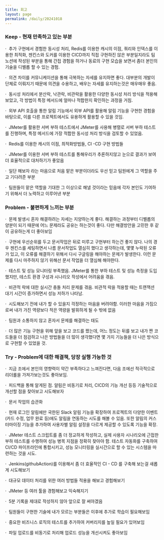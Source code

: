 ```yaml
---
title: 회고
layout: page
permalink: /daily/20241018
---
```


### **Keep - 현재 만족하고 있는 부분**

·  추가 구현에서 경험한 동시성 처리, Redis를 이용한 캐시의 이점, 쿼리와 인덱스를 이용한 최적화, 젠킨스와 도커를 이용한 CICD까지 직접 구현하진 않은 부분일지라도 팀 노션에 작성된 부분을 통해 간접 경험을 하거나 동료의 구현 모습을 보면서 좀더 본인의 기술을 디벨롭 할 수 있는 경험.

·  의견 차이를 커뮤니케이션을 통해 극복하는 자세를 유지하면 좋다. 대부분의 개발이 단체로 이뤄지기 때문에 의견을 수용하고, 배우는 자세를 유지하는것은 매우매우 좋음.

·  동시성 처리에서 분산락, 낙관락, 비관락을 활용한 다양한 동시성 처리 방식을 적용해보았고, 각 방법이 특정 메서드에 얼마나 적합한지 확인하는 과정을 거침.

·  외부 API 호출을 통한 알림 기능에서 외부 API를 활용해 알림 기능을 구현한 경험을 바탕으로, 이를 다른 프로젝트에서도 유용하게 활용할 수 있을 것임.

·  JMeter를 활용한 서버 부하 테스트에서 JMeter를 사용해 병렬로 서버 부하 테스트를 진행하며, 특정 메서드에 가장 적합한 동시성 처리 방식을 검토할 수 있었음.

·  Redis를 이용한 캐시의 이점, 최적화방법들, CI -CD 구현 방법들

·  JMeter를 이용한 서버 부하 테스트를 통해우리가 추론하지않고 눈으로 결과가 보여 더 효율적으로 대처하기가 좋았음

·  일단 해보자 라는 마음으로 처음 맡은 부분이더라도 우선 믿고 팀원에게 그 역할을 주고 기다려준 부분

·  팀원들이 맡은 역할을 기대한 그 이상으로 해낼 것이라는 믿음에 각자 본인도 기여하기 위해서 더 노력하고 이루어낸 부분

### **Problem - 불편하게 느끼는 부분**

·  문제 발생시 혼자 해결하려는 자세는 지양하는게 좋다. 해결하는 과정부터 디벨롭의 양분이 되기 때문에 어느 문제라도 공유는 하는것이 좋다. 다만 해결방안을 고민한 후 같이 공유하는게 더 좋아보임

·  구현에 우선순위를 두고 문서작업은 뒤로 미루고 구현부터 하는건 좋지 않다. 나의 경우 젠킨스를 세팅하면서 나름 문서작업도 열심히 했다고 생각하는데, 몇몇 누락된 오류가 있고, 이 오류를 해결하기 위해서 다시 구글링을 해야하는 문제가 발생한다. 이런 문제를 다시 마주하지 않기 위해선 문서 작업을 더 열심해 해야한다.

·  테스트 및 성능 모니터링 부족했음. JMeter를 통한 부하 테스트 및 성능 측정을 도입했지만, 테스트 환경 구성과 시나리오 작성에서 어려움을 겪음.

·  비관적 락에 대한 실시간 충돌 처리 문제를 겪음. 비관적 락을 적용할 때는 트랜잭션 대기 시간이 증가하면서 성능 저하가 나타남.

·  시도해보기 전에 내가 할 수 있을지 걱정하는 마음을 버려야함. 이러한 마음을 가짐으로써 내가 가진 역량보다 적은 역량을 발휘하게 될 수 밖에 없음

·  팀원과 소통하지 않고 혼자서 문제를 해결하는 태도

·  더 많은 기능 구현을 위해 앞을 보고 코드를 짰는데, 어느 정도는 뒤를 보고 내가 짠 코드들을 더 점검하고 나은 방법들을 더 많이 생각했다면 몇 가지 기능들을 더 나은 방식으로 구현할 수 있었을 것.

### **Try - Problem에 대한 해결책, 당장 실행 가능한 것**

·  지금 조에서 본인의 영향력이 약간 부족하다고 느껴진다면, 다음 조에선 적극적으로 리더롤을 가져가보는것도 좋아보임.

·  피드백을 통해 알게된 점. 알림은 비동기로 처리, CICD의 기능 개선 등등 기술적으로 개선할 점을 찾아보고 시도해보자

·  문서 작업의 습관화

·  현재 로그인 알림에만 국한된 Slack 알림 기능을 확장하여 프로젝트의 다양한 이벤트(카드 수정, 업무 완료 등)에도 알림을 연동하는 시도를 해볼 수 있음. 또한 알림의 커스터마이징 기능을 추가하여 사용자별 알림 설정을 다르게 제공할 수 있도록 기능을 확장.

·  JMeter 테스트 스크립트를 좀 더 정교하게 작성하고, 실제 사용자 시나리오에 근접한 부하 테스트를 수행하여 성능 병목 지점을 정확히 찾아야 함. 테스트 자동화를 구축하여 CI/CD 파이프라인에 통합시키고, 성능 모니터링을 실시간으로 할 수 있는 시스템을 마련하는 것을 시도.

·  Jenkins(githubAction)를 이용해서 좀 더 효율적인 CI - CD 를 구축해 보는걸 새롭게 시도해보기

·  대규모 데이터 처리를 위한 여러 방법들 적용을 해보고 경험해보기

·  JMeter 등 여러 툴을 경험해보고 익숙해지기

·  5분 기록을 제대로 작성하지 않아 앞으로 잘 써야겠음

·  팀원들이 구현한 기술에 내가 모르는 부분들은 이후에 추가로 학습이 필요해보임

·  중요한 비즈니스 로직의 테스트를 추가하여 커버리지를 높일 필요가 있어보임

·  파일 업로드를 비동기로 처리해 업로드 성능을 개선시켜도 좋아보임